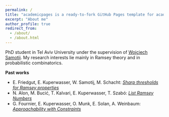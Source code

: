 ```yaml
---
permalink: /
title: "academicpages is a ready-to-fork GitHub Pages template for academic personal websites"
excerpt: "About me"
author_profile: true
redirect_from: 
  - /about/
  - /about.html
---
```


PhD student in Tel Aviv University under the supervision of [Wojciech Samotij](http://www.math.tau.ac.il/~samotij/). My research interests lie mainly in Ramsey theory and in probabilistic combinatorics.

**Past works**
- E. Friedgut, E. Kuperwasser, W. Samotij, M. Schacht: [*Sharp thresholds for Ramsey properties*](https://arxiv.org/pdf/2207.13982.pdf)
- N. Alon, M. Bucić, T. Kalvari, E. Kuperwasser, T. Szabó: [*List Ramsey Numbers*](https://arxiv.org/pdf/1902.07018)
- G. Fournier, E. Kuperwasser, O. Munk, E. Solan, A. Weinbaum: [*Approachability with Constraints*](https://arxiv.org/pdf/1712.00781.pdf)
